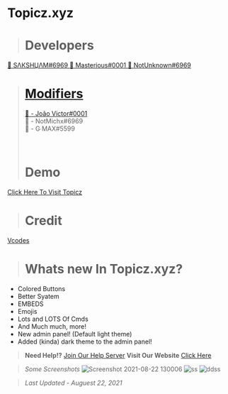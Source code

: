 # Topicz.xyz

> # Developers
<a href="https://topicz.xyz/user/745581095747059722">👤 SΛКSHЏΛM#6969
<a href="https://topicz.xyz/user/693553429380857978">👤 Masterious#0001
<a href="https://topicz.xyz/user/729554449844011130">👤 NotUnknown#6969
  
> # Modifiers
> 👤 - João Victor#0001</a><br>
> 👤 - NotMichx#6969</a><br>
> 👤 - G∙MAX#5599</a><br>
<br><br>
> # Demo
<a href="https://topicz.xyz/">Click Here To Visit Topicz</a>
<br>

> # Credit 
[Vcodes](https://vcodes.xyz/)

> # Whats new In Topicz.xyz?

- Colored Buttons
- Better Syatem
- EMBEDS
- Emojis
- Lots and LOTS Of Cmds
- And Much much, more!
- New admin panel!  (Default light theme) 
- Added (kinda) dark theme to the admin panel!

> **Need Help!?** [Join Our Help Server](https://discord.gg/eWpusb5yn4)
> **Visit Our Website** [Click Here](https://topicz.xyz/)



> *Some Screenshots*
![Screenshot 2021-08-22 130006](https://user-images.githubusercontent.com/88571629/130346121-7d6588a8-2ac9-4714-980e-90c20954642d.png)
![ss](https://user-images.githubusercontent.com/88571629/130346178-20fd8a9f-7203-44e9-a598-80363c269487.png)
![ddss](https://user-images.githubusercontent.com/88571629/130346198-23302c9a-ea60-4b7a-a7ab-1198c1027901.png)



> *Last Updated - Auguest 22, 2021*

